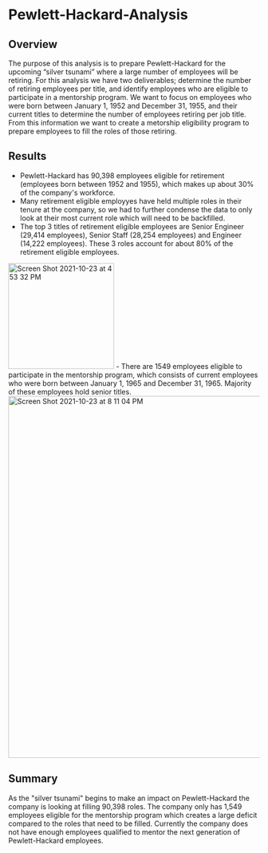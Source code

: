 # Pewlett-Hackard-Analysis

## Overview
The purpose of this analysis is to prepare Pewlett-Hackard for the upcoming “silver tsunami” where a large number of employees will be retiring. For this analysis we have two deliverables; determine the number of retiring employees per title, and identify employees who are eligible to participate in a mentorship program. We  want to focus on employees who were born between January 1, 1952 and December 31, 1955, and their current titles to determine the number of employees retiring per job title. From this information we want to create a metorship eligibility program to prepare employees to fill the roles of those retiring.

## Results

- Pewlett-Hackard has 90,398 employees eligible for retirement (employees born between 1952 and 1955), which makes up about 30% of the company's workforce.
- Many retirement eligible employyes have held multiple roles in their tenure at the company, so we had to further condense the data to only look at their most current role which will need to be backfilled.
- The top 3 titles of retirement eligible employees are Senior Engineer (29,414 employees), Senior Staff (28,254 employees) and Engineer (14,222 employees). These 3 roles account for about 80% of the retirement eligible employees.
<img width="212" alt="Screen Shot 2021-10-23 at 4 53 32 PM" src="https://user-images.githubusercontent.com/89098766/138571285-5fc65680-f2e6-4102-8620-88f596da50aa.png">
- There are 1549 employees eligible to participate in the mentorship program, which consists of current employees who were born between January 1, 1965 and December 31, 1965. Majority of these employees hold senior titles.
<img width="725" alt="Screen Shot 2021-10-23 at 8 11 04 PM" src="https://user-images.githubusercontent.com/89098766/138575067-c9f311be-7096-44d7-8994-2cd82ea73bd5.png">


## Summary
As the "silver tsunami" begins to make an impact on Pewlett-Hackard the company is looking at filling 90,398 roles. The company only has 1,549 employees eligible for the mentorship program which creates a large deficit compared to the roles that need to be filled. Currently the company does not have enough employees qualified to mentor the next generation of Pewlett-Hackard employees. 
